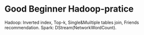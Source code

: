 # Good Beginner Hadoop-pratice
Hadoop: Inverted index, Top-k, Single&Muiltiple tables join, Friends recommendation. 
Spark: DStream(NetworkWordCount).
